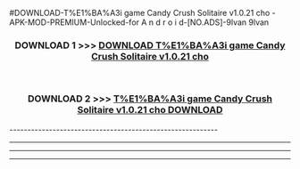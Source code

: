 #DOWNLOAD-T%E1%BA%A3i game Candy Crush Solitaire v1.0.21 cho -APK-MOD-PREMIUM-Unlocked-for A n d r o i d-[NO.ADS]-9lvan 9lvan 



<div align="center">

<h3>DOWNLOAD 1 >>> <a href="https://getmod2.web.app/?judul=T%E1%BA%A3i game Candy Crush Solitaire v1.0.21 cho ">DOWNLOAD T%E1%BA%A3i game Candy Crush Solitaire v1.0.21 cho </a></h3><br>

<h3>DOWNLOAD 2 >>> <a href="https://getmod2.web.app/?judul=T%E1%BA%A3i game Candy Crush Solitaire v1.0.21 cho ">T%E1%BA%A3i game Candy Crush Solitaire v1.0.21 cho  DOWNLOAD </a></h3>

</div>
----------------------------------------------------------

----------------------------------------------------------

----------------------------------------------------------

----------------------------------------------------------



